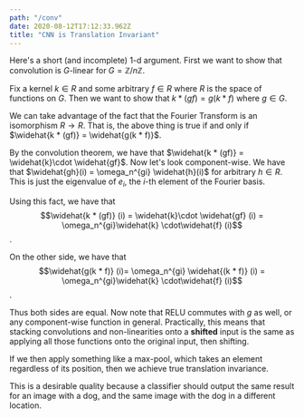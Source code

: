 ```yaml
---
path: "/conv"
date: 2020-08-12T17:12:33.962Z
title: "CNN is Translation Invariant"
---
```



Here's a short (and incomplete) 1-d argument. First we want to show that convolution is $G$-linear for $G = \mathbb{Z}/n\mathbb{Z}$. 

Fix a kernel $k \in R$ and some arbitrary $f \in R$ where $R$ is the space of functions on $G$. Then we want to show that $k * (gf) = g(k * f)$ where $g \in G$. 

We can take advantage of the fact that the Fourier Transform is an isomorphism $R \rightarrow R$. That is, the above thing is true if and only if $\widehat{k * (gf)} = \widehat{g(k * f)}$.

By the convolution theorem, we have that $\widehat{k * (gf)} = \widehat{k}\cdot \widehat{gf}$. Now let's look component-wise. We have that $\widehat{gh}(i) = \omega_n^{gi} \widehat{h}(i)$ for arbitrary $h \in R$. This is just the eigenvalue of $e_i$, the $i$-th element of the Fourier basis. 

Using this fact, we have that $$\widehat{k * (gf)} (i) = \widehat{k}\cdot \widehat{gf} (i) = \omega_n^{gi}\widehat{k} \cdot\widehat{f} (i)$$.

On the other side, we have that $$\widehat{g(k * f)} (i)=  \omega_n^{gi} \widehat{(k * f)} (i) = \omega_n^{gi}\widehat{k} \cdot\widehat{f} (i)$$.

Thus both sides are equal. Now note that RELU commutes with $g$ as well, or any component-wise function in general. Practically, this means that stacking convolutions and non-linearities onto a **shifted** input is the same as applying all those functions onto the original input, then shifting.

If we then apply something like a max-pool, which takes an element regardless of its position, then we achieve true translation invariance. 

This is a desirable quality because a classifier should output the same result for an image with a dog, and the same image with the dog in a different location.

